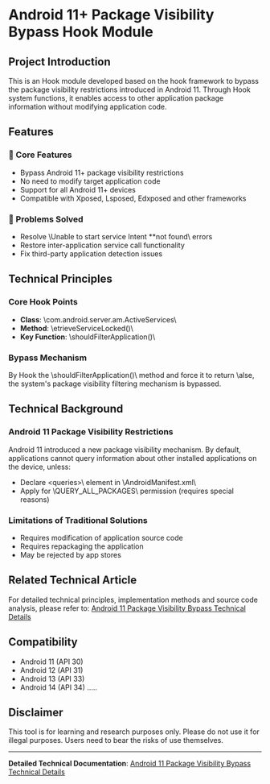 # Android 11+ Package Visibility Bypass Hook Module

## Project Introduction

This is an Hook module developed based on the hook framework to bypass the package visibility restrictions introduced in Android 11. Through Hook system functions, it enables access to other application package information without modifying application code.

## Features

### 🎯 Core Features

- Bypass Android 11+ package visibility restrictions
- No need to modify target application code
- Support for all Android 11+ devices
- Compatible with Xposed, Lsposed, Edxposed and other frameworks

### 🔧 Problems Solved

- Resolve \Unable to start service Intent **not found\ errors
- Restore inter-application service call functionality
- Fix third-party application detection issues

## Technical Principles

### Core Hook Points

- **Class**: \com.android.server.am.ActiveServices\
- **Method**: \etrieveServiceLocked()\
- **Key Function**: \shouldFilterApplication()\

### Bypass Mechanism

By Hook the \shouldFilterApplication()\ method and force it to return \alse\, the system's package visibility filtering mechanism is bypassed.


## Technical Background

### Android 11 Package Visibility Restrictions

Android 11 introduced a new package visibility mechanism. By default, applications cannot query information about other installed applications on the device, unless:

- Declare \<queries>\ element in \AndroidManifest.xml\
- Apply for \QUERY_ALL_PACKAGES\ permission (requires special reasons)

### Limitations of Traditional Solutions

- Requires modification of application source code
- Requires repackaging the application
- May be rejected by app stores

## Related Technical Article

For detailed technical principles, implementation methods and source code analysis, please refer to: [Android 11 Package Visibility Bypass Technical Details](https://blog.csdn.net/a_Chaon/article/details/124746530?spm=1001.2014.3001.5501)

## Compatibility

-  Android 11 (API 30)
-  Android 12 (API 31)
-  Android 13 (API 33)
-  Android 14 (API 34)
.....

## Disclaimer

This tool is for learning and research purposes only. Please do not use it for illegal purposes. Users need to bear the risks of use themselves.


---

**Detailed Technical Documentation**: [Android 11 Package Visibility Bypass Technical Details](https://blog.csdn.net/a_Chaon/article/details/124746530?spm=1001.2014.3001.5501)
